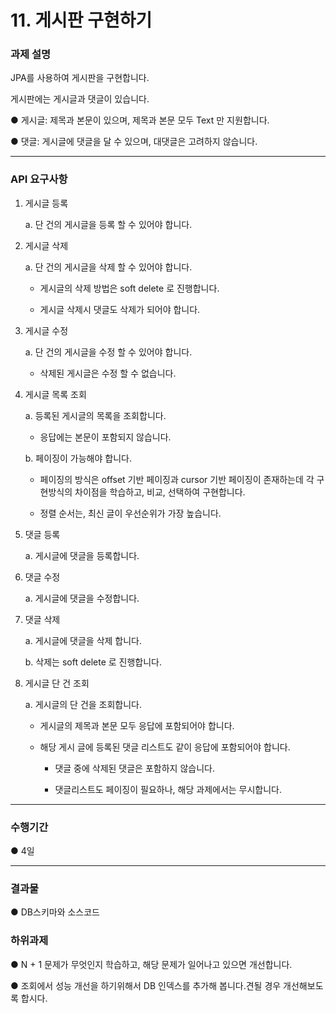 # 11. 게시판 구현하기

### 과제 설명

JPA를 사용하여 게시판을 구현합니다.

게시판에는 게시글과 댓글이 있습니다.

● 게시글: 제목과 본문이 있으며, 제목과 본문 모두 Text 만 지원합니다.

● 댓글: 게시글에 댓글을 달 수 있으며, 대댓글은 고려하지 않습니다.

---
### API 요구사항

1. 게시글 등록

   a. 단 건의 게시글을 등록 할 수 있어야 합니다.


2. 게시글 삭제

   a. 단 건의 게시글을 삭제 할 수 있어야 합니다.

      - 게시글의 삭제 방법은 soft delete 로 진행합니다.

      - 게시글 삭제시 댓글도 삭제가 되어야 합니다.


3. 게시글 수정

   a. 단 건의 게시글을 수정 할 수 있어야 합니다.

     - 삭제된 게시글은 수정 할 수 없습니다.


4. 게시글 목록 조회

   a. 등록된 게시글의 목록을 조회합니다.

     - 응답에는 본문이 포함되지 않습니다.

   b. 페이징이 가능해야 합니다.

     - 페이징의 방식은 offset 기반 페이징과 cursor 기반 페이징이 존재하는데 각 구현방식의 차이점을 학습하고, 비교, 선택하여 구현합니다.

     - 정렬 순서는, 최신 글이 우선순위가 가장 높습니다.


5. 댓글 등록

   a. 게시글에 댓글을 등록합니다.


6. 댓글 수정

   a. 게시글에 댓글을 수정합니다.


7. 댓글 삭제

   a. 게시글에 댓글을 삭제 합니다.

   b. 삭제는 soft delete 로 진행합니다.


8. 게시글 단 건 조회

   a. 게시글의 단 건을 조회합니다.

     - 게시글의 제목과 본문 모두 응답에 포함되어야 합니다.

     - 해당 게시 글에 등록된 댓글 리스트도 같이 응답에 포함되어야 합니다.

         - 댓글 중에 삭제된 댓글은 포함하지 않습니다.

         - 댓글리스트도 페이징이 필요하나, 해당 과제에서는 무시합니다.


---
### 수행기간

● 4일

---
### 결과물

● DB스키마와 소스코드

### 하위과제

● N + 1 문제가 무엇인지 학습하고, 해당 문제가 일어나고 있으면 개선합니다.

● 조회에서 성능 개선을 하기위해서 DB 인덱스를 추가해 봅니다.견될 경우 개선해보도록 합시다.
